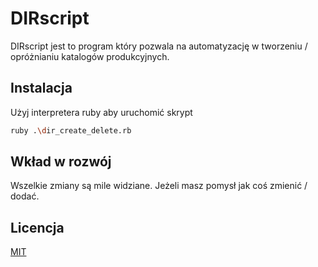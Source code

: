 # DIRscript

DIRscript jest to program który pozwala na automatyzację w tworzeniu / opróżnianiu katalogów produkcyjnych.

## Instalacja

Użyj interpretera ruby aby uruchomić skrypt

```bash
ruby .\dir_create_delete.rb
```

## Wkład w rozwój

Wszelkie zmiany są mile widziane. Jeżeli masz pomysł jak coś zmienić / dodać.

## Licencja

[MIT](https://choosealicense.com/licenses/mit/)